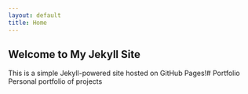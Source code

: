 ```yaml
---
layout: default
title: Home
---
```

## Welcome to My Jekyll Site
This is a simple Jekyll-powered site hosted on GitHub Pages!# Portfolio
Personal portfolio of projects
